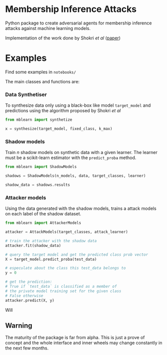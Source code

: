 # Membership Inference Attacks
Python package to create adversarial agents for membership inference attacks against machine learning models.

Implementation of the work done by Shokri _et al_ ([paper](https://www.cs.cornell.edu/~shmat/shmat_oak17.pdf))

# Examples
Find some examples in `notebooks/`

The main classes and functions are:

### Data Synthetiser

To synthesize data only using a black-box like model `target_model` and predictions using the algorithm proposed by Shokri _et al_

```python 
from mblearn import synthetize

x = synthesize(target_model, fixed_class, k_max)
```

### Shadow models
Train $n$ shadow models on synthetic data with a given learner. The learner must be a scikit-learn estimator with the `predict_proba` method.


```python
from mblearn import ShadowModels

shadows = ShadowModels(n_models, data, target_classes, learner)

shadow_data = shadows.results
```

### Attacker models

Using the data generated with the shadow models, trains a attack models
on each label of the shadow dataset.

```python
from mblearn import AttackerModels

attacker = AttackModels(target_classes, attack_learner)

# train the attacker with the shadow data
attacker.fit(shadow_data)

# query the target model and get the predicted class prob vector
X = target_model.predict_proba(test_data)

# especulate about the class this test_data belongs to
y = 0

# get the prediction:
# True if `test_data` is classified as a member of
# the private model training set for the given class
# False otherwise
attacker.predict(X, y)
```
Will 

## Warning

The maturity of the package is far from alpha. This is just a prove of concept and the whole interface and inner wheels may change constantly in the next few months.